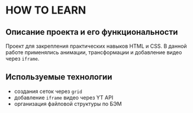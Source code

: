 # HOW TO LEARN

## Описание проекта и его функциональности
Проект для закрепления практических навыков HTML и CSS. В данной работе применялись анимации, трансформации и добавление видео через ```iframe```.

## Используемые технологии
* создания сеток через ```grid```
* добавление ```iframe``` видео через YT API
* организация файловой структуры по БЭМ
